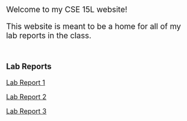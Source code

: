 <p style="font-size:21px"> Welcome to my CSE 15L website!</p>

<p style="font-size:21px"> This website is meant to be a home for all of my lab reports in the class. </p>
<br>
<p style="font-size:21px"><b>Lab Reports</b></p>

<p style="font-size:18px"> <a href="https://prashasthk.github.io/cse15l-lab-reports/lab-report-1-week-2.html">Lab Report 1</a></p>
<p style="font-size:18px"> <a href="https://prashasthk.github.io/cse15l-lab-reports/lab-report-2-week-4.html">Lab Report 2</a></p>
<p style="font-size:18px"> <a href="https://prashasthk.github.io/cse15l-lab-reports/lab-report-3-week-6.html">Lab Report 3</a></p>